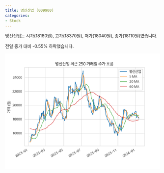 ```yaml
---
title: 명신산업 (009900)
categories:
- Stock
---
```


명신산업는 시가(18180원), 고가(18370원), 저가(18040원), 종가(18110원)였습니다.

전일 종가 대비 -0.55% 하락했습니다.

<!-- more -->

![009900](/assets/images/stock/009900.png)
